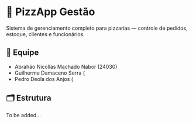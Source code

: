 # 🍕 PizzApp Gestão

Sistema de gerenciamento completo para pizzarias — controle de pedidos, estoque, clientes e funcionários.

## 👥 Equipe
- Abrahão Nicollas Machado Nabor (24030)
- Guilherme Damaceno Serra (
- Pedro Deola dos Anjos (

## 🗂 Estrutura

To be added...
